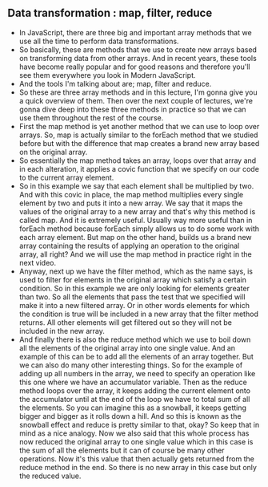 ## Data transformation : map, filter, reduce

- In JavaScript, there are three big and important array methods that we use all the time to perform data transformations.
- So basically, these are methods that we use to create new arrays based on transforming data from other arrays. And in recent years, these tools have become really popular and for good reasons and therefore you'll see them everywhere you look in Modern JavaScript.
- And the tools I'm talking about are; map, filter and reduce.
- So these are three array methods and in this lecture, I'm gonna give you a quick overview of them. Then over the next couple of lectures, we're gonna dive deep into these three methods in practice so that we can use them throughout the rest of the course.
- First the map method is yet another method that we can use to loop over arrays. So, map is actually similar to the forEach method that we studied before but with the difference that map creates a brand new array based on the original array. 
- So essentially the map method takes an array, loops over that array and in each alteration, it applies a covic function that we specify on our code to the current array element.
- So in this example we say that each element shall be multiplied by two. And with this covic in place, the map method multiplies every single element by two and puts it into a new array. We say that it maps the values of the original array to a new array and that's why this method is called map. And it is extremely useful. Usually way more useful than in forEach method because forEach simply allows us to do some work with each array element. But map on the other hand, builds us a brand new array containing the results of applying an operation to the original array, all right? And we will use the map method in practice right in the next video. 
- Anyway, next up we have the filter method, which as the name says, is used to filter for elements in the original array which satisfy a certain condition. So in this example we are only looking for elements greater than two. So all the elements that pass the test that we specified will make it into a new filtered array. Or in other words elements for which the condition is true will be included in a new array that the filter method returns. All other elements will get filtered out so they will not be included in the new array. 
- And finally there is also the reduce method which we use to boil down all the elements of the original array into one single value. And an example of this can be to add all the elements of an array together. But we can also do many other interesting things. So for the example of adding up all numbers in the array, we need to specify an operation like this one where we have an accumulator variable. Then as the reduce method loops over the array, it keeps adding the current element onto the accumulator until at the end of the loop we have to total sum of all the elements. So you can imagine this as a snowball, it keeps getting bigger and bigger as it rolls down a hill. And so this is known as the snowball effect and reduce is pretty similar to that, okay? So keep that in mind as a nice analogy. Now we also said that this whole process has now reduced the original array to one single value which in this case is the sum of all the elements but it can of course be many other operations. Now it's this value that then actually gets returned from the reduce method in the end. So there is no new array in this case but only the reduced value. 